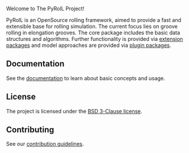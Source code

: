 Welcome to The PyRolL Project!

PyRolL is an OpenSource rolling framework, aimed to provide a fast and extensible base for rolling simulation. The
current focus lies on groove rolling in elongation grooves. The core package includes the basic data structures and
algorithms. Further functionality is provided
via [extension packages](https://pyroll.readthedocs.io/en/latest/extensions/index.html) and model approaches are
provided via [plugin packages](https://pyroll.readthedocs.io/en/latest/plugins/index.html).

## Documentation

See the [documentation](https://pyroll.readthedocs.io/en/latest) to learn about basic concepts and usage. 

## License

The project is licensed under the [BSD 3-Clause license](LICENSE).

## Contributing

See our [contribution guidelines](CONTRIBUTING.md).
